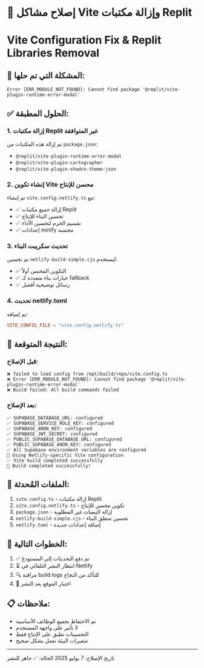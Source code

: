 # 🔧 إصلاح مشاكل Vite وإزالة مكتبات Replit
# Vite Configuration Fix & Replit Libraries Removal

## 🎯 المشكلة التي تم حلها:
```
Error [ERR_MODULE_NOT_FOUND]: Cannot find package '@replit/vite-plugin-runtime-error-modal'
```

## ✅ الحلول المطبقة:

### 1. إزالة مكتبات Replit غير المتوافقة
تم إزالة هذه المكتبات من `package.json`:
- `@replit/vite-plugin-runtime-error-modal`
- `@replit/vite-plugin-cartographer`
- `@replit/vite-plugin-shadcn-theme-json`

### 2. إنشاء تكوين Vite محسن للإنتاج
تم إنشاء `vite.config.netlify.ts` مع:
- ✅ إزالة جميع مكتبات Replit
- ✅ تحسين البناء للإنتاج
- ✅ تقسيم الحزم لتحسين الأداء
- ✅ إعدادات minify محسنة

### 3. تحديث سكريبت البناء
تم تحسين `netlify-build-simple.cjs` ليستخدم:
- ✅ التكوين المحسن أولاً
- ✅ خيارات بناء متعددة كـ fallback
- ✅ رسائل توضيحية أفضل

### 4. تحديث netlify.toml
تم إضافة:
```toml
VITE_CONFIG_FILE = "vite.config.netlify.ts"
```

## 🚀 النتيجة المتوقعة:

### قبل الإصلاح:
```
❌ failed to load config from /opt/build/repo/vite.config.ts
❌ Error [ERR_MODULE_NOT_FOUND]: Cannot find package '@replit/vite-plugin-runtime-error-modal'
❌ Build failed: All build commands failed
```

### بعد الإصلاح:
```
✅ SUPABASE_DATABASE_URL: configured
✅ SUPABASE_SERVICE_ROLE_KEY: configured
✅ SUPABASE_ANON_KEY: configured
✅ SUPABASE_JWT_SECRET: configured
✅ PUBLIC_SUPABASE_DATABASE_URL: configured
✅ PUBLIC_SUPABASE_ANON_KEY: configured
✅ All Supabase environment variables are configured
🔧 Using Netlify-specific Vite configuration
✅ Vite build completed successfully
🎉 Build completed successfully!
```

## 📁 الملفات المُحدثة:
1. `vite.config.ts` - إزالة مكتبات Replit
2. `vite.config.netlify.ts` - تكوين محسن للإنتاج
3. `package.json` - إزالة التبعيات غير المطلوبة
4. `netlify-build-simple.cjs` - تحسين منطق البناء
5. `netlify.toml` - إضافة إعدادات جديدة

## 🎯 الخطوات التالية:
1. ✅ تم دفع التحديثات إلى المستودع
2. ⏳ انتظار النشر التلقائي في Netlify
3. 🔍 مراقبة build logs للتأكد من النجاح
4. 🚀 اختبار الموقع بعد النشر

## 📋 ملاحظات:
- تم الاحتفاظ بجميع الوظائف الأساسية
- لا تأثير على واجهة المستخدم
- التحسينات تطبق على الإنتاج فقط
- متغيرات البيئة تعمل بشكل صحيح

---
تاريخ الإصلاح: 7 يوليو 2025
الحالة: ✅ جاهز للنشر
